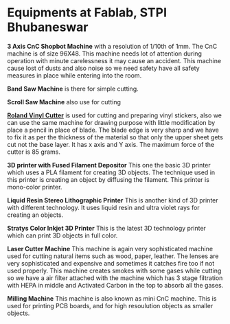# Equipments at Fablab, STPI Bhubaneswar

 **3 Axis CnC Shopbot Machine** with a resolution of 1/10th of 1mm. The CnC machine is of size 96X48. This machine needs lot of attention during operation with minute carelessness it may cause an accident. This machine cause lost of dusts and also noise so we need safety have all safety measures in place while entering into the room.
 
 **Band Saw Machine** is there for simple cutting.
 
 **Scroll Saw Machine** also use for cutting
 
 [**Roland Vinyl Cutter**](vinylcutter.md) is used for cutting and preparing vinyl stickers, also we can use the same machine for drawing purpose with little modification by place a pencil in place of blade. The blade edge is very sharp and we have to fix it as per the thickness of the material so that only the upper sheet gets cut not the base layer. It has x axis and Y axis. The maximum force of the cutter is 85 grams.
 
 **3D printer with Fused Filament Depositor** This one the basic 3D printer which uses a PLA filament for creating 3D objects. The technique used in this printer is creating an object by diffusing the filament. This printer is mono-color printer.
 
 **Liquid Resin Stereo Lithographic Printer**  This is another kind of 3D printer with different technology. It uses liquid resin and ultra violet rays for creating an objects.
 
 **Stratys Color Inkjet 3D Printer** This is the latest 3D technology printer which can print 3D objects in full color.
 
 **Laser Cutter Machine** This machine is again very sophisticated machine used for cutting natural items such as wood, paper, leather. The lenses are very sophisticated and expensive and sometimes it catches fire too if not used properly. This machine creates smokes with some gases while cutting so we have a air filter attached with the machine which has 3 stage filtration with HEPA in middle and Activated Carbon in the top to absorb all the gases. 
 
 **Milling Machine** This machine is also known as mini CnC machine. This is used for printing PCB boards, and for high resoulution objects as smaller objects.
